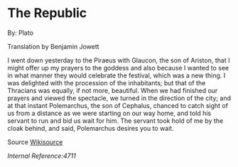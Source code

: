 <!--{{template.comment}}-->

# The Republic <!--# {{title="The Republic"}}-->

By: Plato <!--By: {{author="Plato"}}-->

Translation by Benjamin Jowett <!--Translation by {{translator="Benjamin Jowett"}}-->

I went down yesterday to the Piraeus with Glaucon, the son of Ariston, that I might offer up my prayers to the goddess and also because I wanted to see in what manner they would celebrate the festival, which was a new thing. I was delighted with the procession of the inhabitants; but that of the Thracians was equally, if not more, beautiful. When we had finished our prayers and viewed the spectacle, we turned in the direction of the city; and at that instant Polemarchus, the son of Cephalus, chanced to catch sight of us from a distance as we were starting on our way home, and told his servant to run and bid us wait for him. The servant took hold of me by the cloak behind, and said, Polemarchus desires you to wait.

Source [Wikisource](https://en.wikisource.org/wiki/The_Republic) <!--Source [{{source="Wikisource"}}]({{sourceLink="https://en.wikisource.org/wiki/The_Republic"}})-->

*Internal Reference:4711* <!--*Internal Reference:{{id="4711"}}*-->

